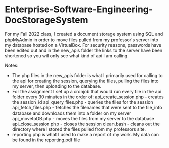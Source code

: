 # Enterprise-Software-Engineering-DocStorageSystem
For my Fall 2022 class, I created a document storage system using SQL and phpMyAdmin in order to move files pulled from my professor's server into my database hosted on a VirtualBox. For security reasons, passwords have been edited out and in the new_apis folder the links to the server have been shortened so you will only see what kind of api I am calling. 

Notes:
- The php files in the new_apis folder is what I primarily used for calling to the api for creating the session, querying the files, pulling the files into my server, then uploading to the database.
- For the assignment I set up a cronjob that would run every file in the api folder every 30 minutes in the order of:
api_create_session.php - creates the session_id 
api_query_files.php - queries the files for the session
api_fetch_files.php - fetches the filenames that were sent to the file_info database and downloads them into a folder on my server
api_movetoDB.php - moves the files from my server to the database
api_close_session.php - closes the session
clean.bash - cleans out the directory where I stored the files pulled from my professors site.
- reporting.php is what I used to make a report of my work. My data can be found in the reporting.pdf file
